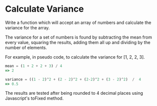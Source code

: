 # Calculate Variance

Write a function which will accept an array of numbers and calculate the variance for the array.

The variance for a set of numbers is found by subtracting the mean from every value, squaring the results, adding them all up and dividing by the number of elements.

For example, in pseudo code, to calculate the variance for [1, 2, 2, 3].

```javascript
mean = (1 + 2 + 2 + 3) / 4
=> 2

variance = ((1 - 2)^2 + (2 - 2)^2 + (2-2)^2 + (3 - 2)^2)  /  4
=> 0.5
```

The results are tested after being rounded to 4 decimal places using Javascript's toFixed method.
